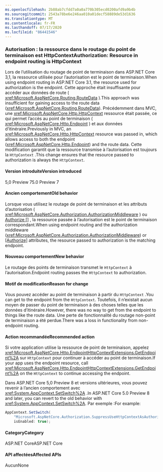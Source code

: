 ```yaml
---
ms.openlocfilehash: 2b88ab7cfdd7a0a0a770b305ecd0200afd9a9b4b
ms.sourcegitcommit: 2543a78be6e246aa010a01decf58889de53d1636
ms.translationtype: MT
ms.contentlocale: fr-FR
ms.lasthandoff: 07/17/2020
ms.locfileid: "86441546"
---
```

### <a name="authorization-resource-in-endpoint-routing-is-httpcontext"></a><span data-ttu-id="26c0d-101">Autorisation : la ressource dans le routage du point de terminaison est HttpContext</span><span class="sxs-lookup"><span data-stu-id="26c0d-101">Authorization: Resource in endpoint routing is HttpContext</span></span>

<span data-ttu-id="26c0d-102">Lors de l’utilisation du routage de point de terminaison dans ASP.NET Core 3,1, la ressource utilisée pour l’autorisation est le point de terminaison.</span><span class="sxs-lookup"><span data-stu-id="26c0d-102">When using endpoint routing in ASP.NET Core 3.1, the resource used for authorization is the endpoint.</span></span> <span data-ttu-id="26c0d-103">Cette approche était insuffisante pour accéder aux données de route ( <xref:Microsoft.AspNetCore.Routing.RouteData> ).</span><span class="sxs-lookup"><span data-stu-id="26c0d-103">This approach was insufficient for gaining access to the route data (<xref:Microsoft.AspNetCore.Routing.RouteData>).</span></span> <span data-ttu-id="26c0d-104">Précédemment dans MVC, une <xref:Microsoft.AspNetCore.Http.HttpContext> ressource était passée, ce qui permet l’accès au point de terminaison ( <xref:Microsoft.AspNetCore.Http.Endpoint> ) et aux données d’itinéraire.</span><span class="sxs-lookup"><span data-stu-id="26c0d-104">Previously in MVC, an <xref:Microsoft.AspNetCore.Http.HttpContext> resource was passed in, which allows access to both the endpoint (<xref:Microsoft.AspNetCore.Http.Endpoint>) and the route data.</span></span> <span data-ttu-id="26c0d-105">Cette modification garantit que la ressource transmise à l’autorisation est toujours la `HttpContext` .</span><span class="sxs-lookup"><span data-stu-id="26c0d-105">This change ensures that the resource passed to authorization is always the `HttpContext`.</span></span>

#### <a name="version-introduced"></a><span data-ttu-id="26c0d-106">Version introduite</span><span class="sxs-lookup"><span data-stu-id="26c0d-106">Version introduced</span></span>

<span data-ttu-id="26c0d-107">5,0 Preview 7</span><span class="sxs-lookup"><span data-stu-id="26c0d-107">5.0 Preview 7</span></span>

#### <a name="old-behavior"></a><span data-ttu-id="26c0d-108">Ancien comportement</span><span class="sxs-lookup"><span data-stu-id="26c0d-108">Old behavior</span></span>

<span data-ttu-id="26c0d-109">Lorsque vous utilisez le routage de point de terminaison et les attributs d’autorisation ( <xref:Microsoft.AspNetCore.Authorization.AuthorizationMiddleware> ) ou [Authorize []](xref:Microsoft.AspNetCore.Authorization.AuthorizeAttribute) , la ressource passée à l’autorisation est le point de terminaison correspondant.</span><span class="sxs-lookup"><span data-stu-id="26c0d-109">When using endpoint routing and the authorization middleware (<xref:Microsoft.AspNetCore.Authorization.AuthorizationMiddleware>) or [[Authorize]](xref:Microsoft.AspNetCore.Authorization.AuthorizeAttribute) attributes, the resource passed to authorization is the matching endpoint.</span></span>

#### <a name="new-behavior"></a><span data-ttu-id="26c0d-110">Nouveau comportement</span><span class="sxs-lookup"><span data-stu-id="26c0d-110">New behavior</span></span>

<span data-ttu-id="26c0d-111">Le routage des points de terminaison transmet le `HttpContext` à l’autorisation.</span><span class="sxs-lookup"><span data-stu-id="26c0d-111">Endpoint routing passes the `HttpContext` to authorization.</span></span>

#### <a name="reason-for-change"></a><span data-ttu-id="26c0d-112">Motif de modification</span><span class="sxs-lookup"><span data-stu-id="26c0d-112">Reason for change</span></span>

<span data-ttu-id="26c0d-113">Vous pouvez accéder au point de terminaison à partir du `HttpContext` .</span><span class="sxs-lookup"><span data-stu-id="26c0d-113">You can get to the endpoint from the `HttpContext`.</span></span> <span data-ttu-id="26c0d-114">Toutefois, il n’existait aucun moyen de passer du point de terminaison à des choses telles que les données d’itinéraire.</span><span class="sxs-lookup"><span data-stu-id="26c0d-114">However, there was no way to get from the endpoint to things like the route data.</span></span> <span data-ttu-id="26c0d-115">Une perte de fonctionnalité du routage non-point de terminaison a été perdue.</span><span class="sxs-lookup"><span data-stu-id="26c0d-115">There was a loss in functionality from non-endpoint routing.</span></span>

#### <a name="recommended-action"></a><span data-ttu-id="26c0d-116">Action recommandée</span><span class="sxs-lookup"><span data-stu-id="26c0d-116">Recommended action</span></span>

<span data-ttu-id="26c0d-117">Si votre application utilise la ressource de point de terminaison, appelez <xref:Microsoft.AspNetCore.Http.EndpointHttpContextExtensions.GetEndpoint%2A> sur `HttpContext` pour continuer à accéder au point de terminaison.</span><span class="sxs-lookup"><span data-stu-id="26c0d-117">If your app uses the endpoint resource, call <xref:Microsoft.AspNetCore.Http.EndpointHttpContextExtensions.GetEndpoint%2A> on the `HttpContext` to continue accessing the endpoint.</span></span>

<span data-ttu-id="26c0d-118">Dans ASP.NET Core 5,0 Preview 8 et versions ultérieures, vous pouvez revenir à l’ancien comportement avec <xref:System.AppContext.SetSwitch%2A> .</span><span class="sxs-lookup"><span data-stu-id="26c0d-118">In ASP.NET Core 5.0 Preview 8 and later, you can revert to the old behavior with <xref:System.AppContext.SetSwitch%2A>.</span></span> <span data-ttu-id="26c0d-119">Par exemple :</span><span class="sxs-lookup"><span data-stu-id="26c0d-119">For example:</span></span>

```csharp
AppContext.SetSwitch(
    "Microsoft.AspNetCore.Authorization.SuppressUseHttpContextAsAuthorizationResource",
    isEnabled: true);
```

#### <a name="category"></a><span data-ttu-id="26c0d-120">Category</span><span class="sxs-lookup"><span data-stu-id="26c0d-120">Category</span></span>

<span data-ttu-id="26c0d-121">ASP.NET Core</span><span class="sxs-lookup"><span data-stu-id="26c0d-121">ASP.NET Core</span></span>

#### <a name="affected-apis"></a><span data-ttu-id="26c0d-122">API affectées</span><span class="sxs-lookup"><span data-stu-id="26c0d-122">Affected APIs</span></span>

<span data-ttu-id="26c0d-123">Aucun</span><span class="sxs-lookup"><span data-stu-id="26c0d-123">None</span></span>

<!--

#### Affected APIs

Not detectable via API analysis

-->
